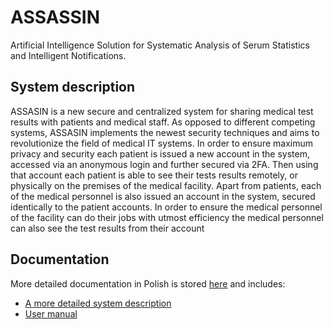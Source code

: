 # ASSASSIN

Artificial Intelligence Solution for Systematic Analysis of Serum Statistics and Intelligent Notifications.

## System description

ASSASIN is a new secure and centralized system for sharing medical test results with patients and medical staff.
As opposed to different competing systems, ASSASIN implements the newest security techniques and aims to revolutionize the field of medical IT systems.
In order to ensure maximum privacy and security each patient is issued a new account in the system, accessed via an anonymous login and further secured via 2FA.
Then using that account each patient is able to see their tests results remotely, or physically on the premises of the medical facility.
Apart from patients, each of the medical personnel is also issued an account in the system, secured identically to the patient accounts.
In order to ensure the medical personnel of the facility can do their jobs with utmost efficiency the medical personnel can also see the test results from their account

## Documentation

More detailed documentation in Polish is stored [here](./doc) and includes:

- [A more detailed system description](./doc/opisSystemu.pdf)
- [User manual](./doc/userManual.pdf)
